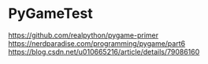 # PyGameTest

https://github.com/realpython/pygame-primer
https://nerdparadise.com/programming/pygame/part6
https://blog.csdn.net/u010665216/article/details/79086160

